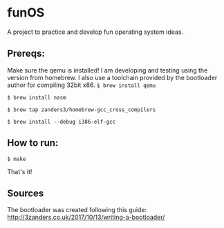 # funOS
A project to practice and develop fun operating system ideas.

## Prereqs:
Make sure the qemu is installed! I am developing and testing using the version from homebrew. I also use a toolchain provided by the bootloader author for compiling 32bit x86.
`$ brew install qemu`

`$ brew install nasm`

`$ brew tap zanders3/homebrew-gcc_cross_compilers`

`$ brew install --debug i386-elf-gcc`

## How to run:
`$ make`

That's it!


## Sources
The bootloader was created following this guide: http://3zanders.co.uk/2017/10/13/writing-a-bootloader/
